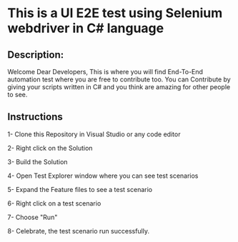 # This is a UI E2E test using Selenium webdriver in C# language

## Description:
Welcome Dear Developers, This is where you will find End-To-End automation test where you are free to contribute too. 
You can Contribute by giving your scripts written in C# and you think are amazing for other people to see.

## Instructions
1- Clone this Repository in Visual Studio or any code editor

2- Right click on the Solution

3- Build the Solution

4- Open Test Explorer window where you can see test scenarios

5- Expand the Feature files to see a test scenario

6- Right click on a test scenario

7- Choose "Run"

8- Celebrate, the test scenario run successfully.
